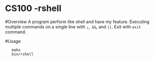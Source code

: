 # CS100 -rshell

#Overview
 A program perform like shell and have my feature. 
 Executing multiple commands on a single line with ```;```,``` &&```, and ```||```.
 Exit with ```exit``` command.

#Usage
 ```
    make 
    bin/rshell
 ```
